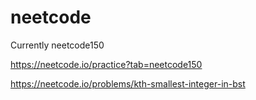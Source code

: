 # neetcode

Currently neetcode150

https://neetcode.io/practice?tab=neetcode150

https://neetcode.io/problems/kth-smallest-integer-in-bst